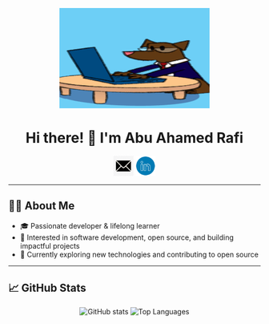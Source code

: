 <p align="center">
  <img width="300" height="200" src="DogOnLaptop.gif" alt="Dog on Laptop Gif">
</p>

<h1 align="center">Hi there! 👋 I'm Abu Ahamed Rafi</h1>

<p align="center">
  <a href="mailto:abuahamedrafi@gmail.com" target="_blank"><img width="40" height="40" src="/icons/images.png" alt="Email"></a>
  <a href="https://www.linkedin.com/in/abuahamedrafi/" target="_blank"><img width="40" height="40" src="/icons/linkedIn.png" alt="LinkedIn"></a>
</p>

---

## 👨‍💻 About Me

- 🎓 Passionate developer & lifelong learner
- 💼 Interested in software development, open source, and building impactful projects
- 🌱 Currently exploring new technologies and contributing to open source

---

## 📈 GitHub Stats

<p align="center">
  <img src="https://github-readme-stats.vercel.app/api?username=AbuAhamedRafi&show_icons=true&theme=github_dark&hide_title=false" alt="GitHub stats" height="165"/>
  <img src="https://github-readme-stats.vercel.app/api/top-langs/?username=AbuAhamedRafi&layout=compact&theme=github_dark" alt="Top Languages" height="180"/>
</p>
